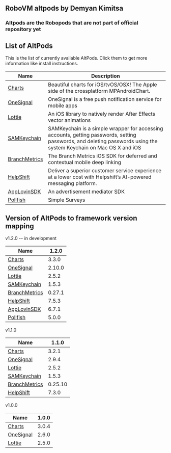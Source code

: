 ## RoboVM altpods by Demyan Kimitsa


### Altpods are the Robopods that are not part of official repository yet


## List of AltPods

This is the list of currently available AltPods. Click them to get more information like install instructions.

| Name                               | Description                                                                            |
|------------------------------------|----------------------------------------------------------------------------------------|
| [Charts](charts/)                  | Beautiful charts for iOS/tvOS/OSX! The Apple side of the crossplatform MPAndroidChart. |
| [OneSignal](onesignal/)            | OneSignal is a free push notification service for mobile apps                          |
| [Lottie](lottie/)                  | An iOS library to natively render After Effects vector animations                      |
| [SAMKeychain](samkeychain/)        | SAMKeychain is a simple wrapper for accessing accounts, getting passwords, setting passwords, and deleting passwords using the system Keychain on Mac OS X and iOS|
| [BranchMetrics](branchmetrics/)    | The Branch Metrics iOS SDK for deferred and contextual mobile deep linking|
| [HelpShift](helpshift/)            | Deliver a superior customer service experience at a lower cost with Helpshift’s AI-powered messaging platform.|
| [AppLovinSDK](applovinsdk/)        | An advertisement mediator SDK |
| [Pollfish](pollfish/)              | Simple Surveys |


## Version of AltPods to framework version mapping

v1.2.0 -- in development

| Name                               | 1.2.0  |
|------------------------------------|--------|
| [Charts](charts/)                  | 3.3.0  |
| [OneSignal](onesignal/)            | 2.10.0 |
| [Lottie](lottie/)                  | 2.5.2  |
| [SAMKeychain](samkeychain/)        | 1.5.3  |
| [BranchMetrics](branchmetrics/)    | 0.27.1 |
| [HelpShift](helpshift/)            | 7.5.3  |
| [AppLovinSDK](applovinsdk/)        | 6.7.1  |
| [Pollfish](pollfish/)              | 5.0.0  |

v1.1.0

| Name                               | 1.1.0  |
|------------------------------------|--------|
| [Charts](charts/)                  | 3.2.1  |
| [OneSignal](onesignal/)            | 2.9.4  |
| [Lottie](lottie/)                  | 2.5.2  |
| [SAMKeychain](samkeychain/)        | 1.5.3  |
| [BranchMetrics](branchmetrics/)    | 0.25.10|
| [HelpShift](helpshift/)            | 7.3.0  |

v1.0.0   

| Name                               | 1.0.0  |
|------------------------------------|--------|
| [Charts](charts/)                  | 3.0.4  |
| [OneSignal](onesignal/)            | 2.6.0  |
| [Lottie](lottie/)                  | 2.5.0  |
